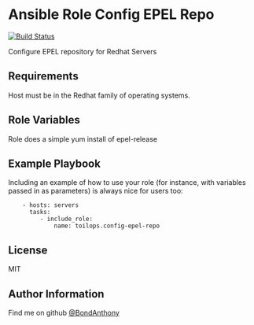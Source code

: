 Ansible Role Config EPEL Repo
=========
[![Build Status](https://travis-ci.org/toilops/ansible-role-config-epel-repo.svg?branch=master)](https://travis-ci.org/toilops/ansible-role-config-epel-repo)

Configure EPEL repository for Redhat Servers

Requirements
------------

Host must be in the Redhat family of operating systems.

Role Variables
--------------

Role does a simple yum install of epel-release

Example Playbook
----------------

Including an example of how to use your role (for instance, with variables passed in as parameters) is always nice for users too:

```
    - hosts: servers
      tasks:
         - include_role:
             name: toilops.config-epel-repo
```
License
-------

MIT

Author Information
------------------

Find me on github [@BondAnthony](https://github.com/BondAnthony)
